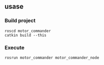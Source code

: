 ## usase

### Build project

```
roscd motor_commander
catkin build --this
```

### Execute

```
rosrun motor_commander motor_commander_node
```
